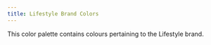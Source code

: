 ```yaml
---
title: Lifestyle Brand Colors
---
```


This color palette contains colours pertaining to the Lifestyle brand.
